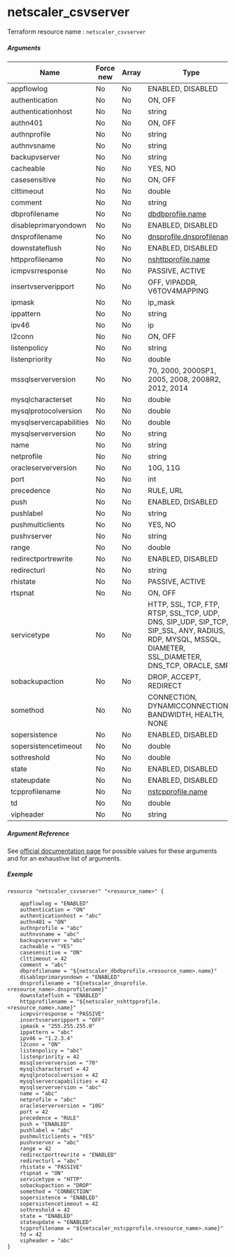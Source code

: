 # netscaler_csvserver

Terraform resource name : ```netscaler_csvserver```

##### Arguments

| Name | Force new | Array | Type |
|----|----|----|----|
|appflowlog|No|No|ENABLED, DISABLED|
|authentication|No|No|ON, OFF|
|authenticationhost|No|No|string|
|authn401|No|No|ON, OFF|
|authnprofile|No|No|string|
|authnvsname|No|No|string|
|backupvserver|No|No|string|
|cacheable|No|No|YES, NO|
|casesensitive|No|No|ON, OFF|
|clttimeout|No|No|double|
|comment|No|No|string|
|dbprofilename|No|No|[dbdbprofile.name](/doc/resources/dbdbprofile.md)|
|disableprimaryondown|No|No|ENABLED, DISABLED|
|dnsprofilename|No|No|[dnsprofile.dnsprofilename](/doc/resources/dnsprofile.md)|
|downstateflush|No|No|ENABLED, DISABLED|
|httpprofilename|No|No|[nshttpprofile.name](/doc/resources/nshttpprofile.md)|
|icmpvsrresponse|No|No|PASSIVE, ACTIVE|
|insertvserveripport|No|No|OFF, VIPADDR, V6TOV4MAPPING|
|ipmask|No|No|ip_mask|
|ippattern|No|No|string|
|ipv46|No|No|ip|
|l2conn|No|No|ON, OFF|
|listenpolicy|No|No|string|
|listenpriority|No|No|double|
|mssqlserverversion|No|No|70, 2000, 2000SP1, 2005, 2008, 2008R2, 2012, 2014|
|mysqlcharacterset|No|No|double|
|mysqlprotocolversion|No|No|double|
|mysqlservercapabilities|No|No|double|
|mysqlserverversion|No|No|string|
|name|No|No|string|
|netprofile|No|No|string|
|oracleserverversion|No|No|10G, 11G|
|port|No|No|int|
|precedence|No|No|RULE, URL|
|push|No|No|ENABLED, DISABLED|
|pushlabel|No|No|string|
|pushmulticlients|No|No|YES, NO|
|pushvserver|No|No|string|
|range|No|No|double|
|redirectportrewrite|No|No|ENABLED, DISABLED|
|redirecturl|No|No|string|
|rhistate|No|No|PASSIVE, ACTIVE|
|rtspnat|No|No|ON, OFF|
|servicetype|No|No|HTTP, SSL, TCP, FTP, RTSP, SSL_TCP, UDP, DNS, SIP_UDP, SIP_TCP, SIP_SSL, ANY, RADIUS, RDP, MYSQL, MSSQL, DIAMETER, SSL_DIAMETER, DNS_TCP, ORACLE, SMPP|
|sobackupaction|No|No|DROP, ACCEPT, REDIRECT|
|somethod|No|No|CONNECTION, DYNAMICCONNECTION, BANDWIDTH, HEALTH, NONE|
|sopersistence|No|No|ENABLED, DISABLED|
|sopersistencetimeout|No|No|double|
|sothreshold|No|No|double|
|state|No|No|ENABLED, DISABLED|
|stateupdate|No|No|ENABLED, DISABLED|
|tcpprofilename|No|No|[nstcpprofile.name](/doc/resources/nstcpprofile.md)|
|td|No|No|double|
|vipheader|No|No|string|

##### Argument Reference

See [official documentation page](https://developer-docs.citrix.com/projects/netscaler-nitro-api/en/11.0/configuration/content-switching/csvserver/csvserver/) for possible values for these arguments and for an exhaustive list of arguments.

##### Exemple

```
resource "netscaler_csvserver" "<resource_name>" {

    appflowlog = "ENABLED"
    authentication = "ON"
    authenticationhost = "abc"
    authn401 = "ON"
    authnprofile = "abc"
    authnvsname = "abc"
    backupvserver = "abc"
    cacheable = "YES"
    casesensitive = "ON"
    clttimeout = 42
    comment = "abc"
    dbprofilename = "${netscaler_dbdbprofile.<resource_name>.name}"
    disableprimaryondown = "ENABLED"
    dnsprofilename = "${netscaler_dnsprofile.<resource_name>.dnsprofilename}"
    downstateflush = "ENABLED"
    httpprofilename = "${netscaler_nshttpprofile.<resource_name>.name}"
    icmpvsrresponse = "PASSIVE"
    insertvserveripport = "OFF"
    ipmask = "255.255.255.0"
    ippattern = "abc"
    ipv46 = "1.2.3.4"
    l2conn = "ON"
    listenpolicy = "abc"
    listenpriority = 42
    mssqlserverversion = "70"
    mysqlcharacterset = 42
    mysqlprotocolversion = 42
    mysqlservercapabilities = 42
    mysqlserverversion = "abc"
    name = "abc"
    netprofile = "abc"
    oracleserverversion = "10G"
    port = 42
    precedence = "RULE"
    push = "ENABLED"
    pushlabel = "abc"
    pushmulticlients = "YES"
    pushvserver = "abc"
    range = 42
    redirectportrewrite = "ENABLED"
    redirecturl = "abc"
    rhistate = "PASSIVE"
    rtspnat = "ON"
    servicetype = "HTTP"
    sobackupaction = "DROP"
    somethod = "CONNECTION"
    sopersistence = "ENABLED"
    sopersistencetimeout = 42
    sothreshold = 42
    state = "ENABLED"
    stateupdate = "ENABLED"
    tcpprofilename = "${netscaler_nstcpprofile.<resource_name>.name}"
    td = 42
    vipheader = "abc"
}
```

